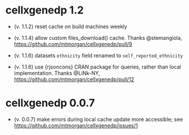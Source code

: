 # cellxgenedp 1.2

* (v. 1.1.2) reset cache on build machines weekly

* (v. 1.1.4) allow custom files_download() cache. Thanks @stemangiola,
  https://github.com/mtmorgan/cellxgenedp/pull/9
  
* (v. 1.1.6) datasets `ethnicity` field renamed to
  `self_reported_ethnicity`
  
* (v. 1.1.6) use {rjsoncons} CRAN package for queries, rather than
  local implementation. Thanks @LiNk-NY,
  https://github.com/mtmorgan/cellxgenedp/pull/12

# cellxgenedp 0.0.7

* (v. 0.0.7) make errors during local cache update more accessible;
  see https://github.com/mtmorgan/cellxgenedp/issues/1
